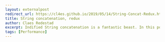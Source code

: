 ```yaml
---
layout: externalpost
redirect_url: https://cl4es.github.io/2019/05/14/String-Concat-Redux.html
title: String concatenation, redux
author: Claes Redestad
excerpt: Indified String concatenation is a fantastic beast. In this post I will try to shed some light on some of the implementation details...
tags: [Performance]
---
```

